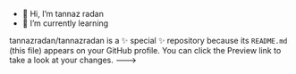 - 👋 Hi, I’m tannaz radan
- 🌱 I’m currently learning

tannazradan/tannazradan is a ✨ special ✨ repository because its `README.md` (this file) appears on your GitHub profile.
You can click the Preview link to take a look at your changes.
--->
